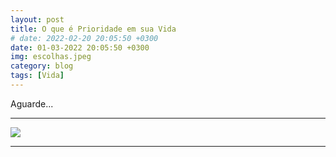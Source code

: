 ```yaml
---
layout: post
title: O que é Prioridade em sua Vida
# date: 2022-02-20 20:05:50 +0300
date: 01-03-2022 20:05:50 +0300
img: escolhas.jpeg
category: blog
tags: [Vida]
---
```

Aguarde...

***

![]({{site.baseurl}}/images/pages/blog/em-breve.png)

***
